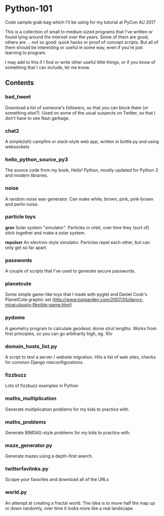 # Python-101

Code sample grab bag which I'll be using for my tutorial at PyCon AU 2017

This is a collection of small to medium sized programs that I've written 
or found lying around the internet over the years. Some of them are 
good, others are ... not so good: quick hacks or proof of concept 
scripts. But all of them should be interesting or useful in some way, 
even if you're just learning to program. 

I may add to this if I find or write other useful little things, or if
you know of something that I can include, let me know.


## Contents

### bad_tweet

Download a list of someone's followers, so that you can block them (or something else?). Used on some of the usual suspects on Twitter, so that I don't have to see Nazi garbage.

### chat2

A simple(ish) campfire or slack-style web app, written in bottle.py and using websockets

### hello_python_source_py3

The source code from my book, *Hello! Python*, mostly updated for Python 3 and modern libraries.

### noise

A random noise wav generator. Can make white, brown, pink, pink-brown and perlin noise.

### particle toys

**grav**
Solar system "simulator". Particles in orbit, over time they (sort of) stick together and make a solar system.
  
**repulser**
An electron-style simulator. Particles repel each other, but can only get so far apart.

### passwords

A couple of scripts that I've used to generate secure passwords.

### planetcute

Some simple game-like toys that I made with pyglet and Daniel Cook's PlanetCute graphic set (http://www.lostgarden.com/2007/05/dancs-miraculously-flexible-game.html)

### pydome

A geometry program to calculate geodesic dome strut lengths. Works from first principles, so you can go arbitrarily high, eg. 10v

### domain_hosts_list.py

A script to test a server / website migration. Hits a list of web sites, checks for common Django misconfigurations.

### fizzbuzz

Lots of fizzbuzz examples in Python

### maths_multiplication

Generate multiplication problems for my kids to practice with.

### maths_problems

Generate BIMDAS-style problems for my kids to practice with.

### maze_generator.py

Generate mazes using a depth-first search.

### twitterfavlinks.py

Scrape your favorites and download all of the URLs

### world.py

An attempt at creating a fractal world. The idea is to move half the map up or down randomly, over time it looks more like a real landscape.
